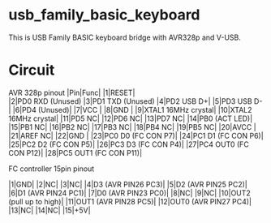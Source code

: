 # usb_family_basic_keyboard

This is USB Family BASIC keyboard bridge with AVR328p and V-USB.

# Circuit 

AVR 328p pinout
|Pin|Func|
|1|RESET|	
|2|PD0 RXD (Unused)	
|3|PD1 TXD	(Unused)
|4|PD2	USB D+|
|5|PD3	USB D-|
|6|PD4	(Unused)|
|7|VCC	|
|8|GND	|
|9|XTAL1	16MHz crystal|
|10|XTAL2	16MHz crystal|
|11|PD5	NC|
|12|PD6	NC|
|13|PD7	NC|
|14|PB0	(ACT LED)|
|15|PB1	NC|
|16|PB2	NC|
|17|PB3	NC|
|18|PB4	NC|
|19|PB5	NC|
|20|AVCC	|
|21|AREF NC|
|22|GND	|
|23|PC0	D0 (FC CON P7)|
|24|PC1	D1 (FC CON P6)|
|25|PC2	D2 (FC CON P5)|
|26|PC3	D3 (FC CON P4)|
|27|PC4	OUT0 (FC CON P12)|
|28|PC5	OUT1 (FC CON P11)|

FC controller 15pin pinout

|1|GND|
|2|NC|
|3|NC|
|4|D3 (AVR PIN26 PC3)|
|5|D2 (AVR PIN25 PC2)|
|6|D1 (AVR PIN24 PC1)|
|7|D0 (AVR PIN23 PC0)|
|8|NC|
|9|NC|
|10|OUT2 (pull up to high)|
|11|OUT1 (AVR PIN28 PC5)|
|12|OUT0 (AVR PIN27 PC4)|
|13|NC|
|14|NC|
|15|+5V|
